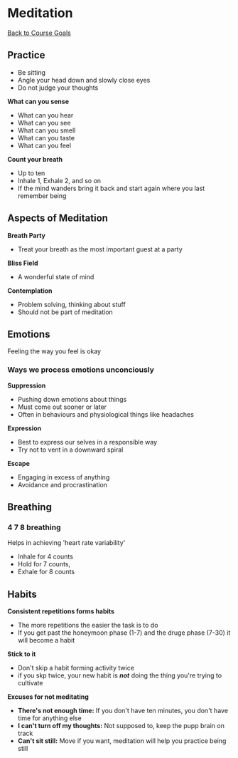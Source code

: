 # Meditation

[Back to Course Goals](README.md)

## Practice

- Be sitting
- Angle your head down and slowly close eyes
- Do not judge your thoughts

**What can you sense**

- What can you hear
- What can you see
- What can you smell
- What can you taste
- What can you feel

**Count your breath**
- Up to ten
- Inhale 1, Exhale 2, and so on
- If the mind wanders bring it back and start again where you last remember being 


## Aspects of Meditation

<!-- Two other things I can not recall -->

**Breath Party**
- Treat your breath as the most important guest at a party

**Bliss Field**
- A wonderful state of mind

**Contemplation**
- Problem solving, thinking about stuff
- Should not be part of meditation 


## Emotions

Feeling the way you feel is okay


### Ways we process emotions unconciously 

<!-- there was something before this -->

**Suppression**
- Pushing down emotions about things
- Must come out sooner or later
- Often in behaviours and physiological things like headaches

**Expression**
- Best to express our selves in a responsible way
- Try not to vent in a downward spiral

**Escape**
- Engaging in excess of anything
- Avoidance and procrastination


## Breathing

### 4 7 8 breathing

Helps in achieving 'heart rate variability'

- Inhale for 4 counts
- Hold for 7 counts, 
- Exhale for 8 counts

## Habits

**Consistent repetitions forms habits**
- The more repetitions the easier the task is to do
- If you get past the honeymoon phase (1-7) and the druge phase (7-30) it will become a habit

**Stick to it**
- Don't skip a habit forming activity twice
- if you skp twice, your new habit is ***not*** doing the thing you're trying to cultivate

**Excuses for not meditating**
- **There's not enough time:** If you don't have ten minutes, you don't have time for anything else
- **I can't turn off my thoughts:** Not supposed to, keep the pupp brain on track
- **Can't sit still:** Move if you want, meditation will help you practice being still